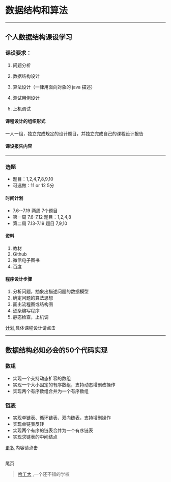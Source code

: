 # 数据结构和算法
- --
## 个人数据结构课设学习

### 课设要求：
1. 问题分析 
 
2. 数据结构设计 

3. 算法设计（一律用面向对象的 java 描述） 

4. 测试用例设计 

5. 上机调试 

#### 课程设计的组织形式 
 一人一组，独立完成规定的设计题目，并独立完成自己的课程设计报告
 
 
#### 课设报告内容

- --
### 选题
- 题目：1,2,4,**7**,8,9,10
- 可选做：11 or 12 5分

#### 时间计划
- 7.6--7.19 两周 7个题目
- 第一周 7.6-7.12 题目：1,2,4,8
- 第二周 7.13-7.19 题目 7,9,10

#### 资料
1. 教材
2. Github
3. 微信电子图书
4. 百度
#### 程序设计步骤
1. 分析问题，抽象出描述问题的数据模型 
2. 确定问题的算法思想 
3. 画出流程图或结构图 
4. 逐条编写程序 
5. 静态检查，上机调

[计划](plan.md),具体课程设计请点击
- --

## 数据结构必知必会的50个代码实现
### 数组
* 实现一个支持动态扩容的数组
* 实现一个大小固定的有序数组，支持动态增删改操作
* 实现两个有序数组合并为一个有序数组

### 链表
* 实现单链表、循环链表、双向链表，支持增删操作
* 实现单链表反转
* 实现两个有序的链表合并为一个有序链表
* 实现求链表的中间结点

[更多](DataStructure.md),内容请点击


## 
尾页
>[哈工大](http://www.hit.edu.cn/) ,一个还不错的学校
